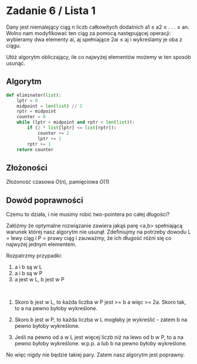 # Zadanie 6 / Lista 1

Dany jest niemalejący ciąg n liczb całkowitych dodatnich a1 ≤ a2 ≤ . . . ≤ an. Wolno nam modyfikować ten ciąg za pomocą następującej operacji: wybieramy dwa elementy ai, aj spełniające 2ai ≤ aj i wykreślamy je oba z ciągu. 

Ułóż algorytm obliczający, ile co najwyżej elementów możemy w ten sposób usunąć.

## Algorytm
```py
def eliminator(list):
    lptr = 0
    midpoint = len(list) // 2
    rptr = midpoint
    counter = 0
    while (lptr < midpoint and rptr < len(list)):
        if (2 * list[lptr] <= list[rptr]):
            counter += 2
            lptr += 1
        rptr += 1
    return counter
```
## Złożoności
Złożoność czasowa $O(n)$, pamięciowa $O(1)$

## Dowód poprawności
Czemu to działa, i nie musimy robić two-pointera po całej długości?

Załóżmy że optymalne rozwiązanie zawiera jakąś parę <a,b> spełniającą warunek której nasz algorytm nie usunął. Zdefiniujmy na potrzeby dowodu L = lewy ciąg i P = prawy ciąg i zauważmy, że ich długość różni się co najwyżej jednym elementem.

Rozpatrzmy przypadki:

   1) a i b są w L 
   2) a i b są w P
   3) a jest w L, b jest w P

<br>
  
1) Skoro b jest w L, to każda liczba w P jest >= b a więc >= 2a. Skoro tak, to a na pewno byłoby wykreślone.

2) Skoro b jest w P, to każda liczba w L mogłaby je wykreślić - zatem b na pewno byłoby wykreślone.

3) Jeśli na pewno od a w L jest więcej liczb niż na lewo od b w P, to a na pewno byłoby wykreślone. w.p.p. a lub b na pewno byłoby wykreślone.

No więc nigdy nie będzie takiej pary. Zatem nasz algorytm jest poprawny.